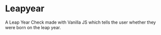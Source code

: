 # Leapyear
A Leap Year Check made with Vanilla JS which tells the user whether they were born on the leap year.
